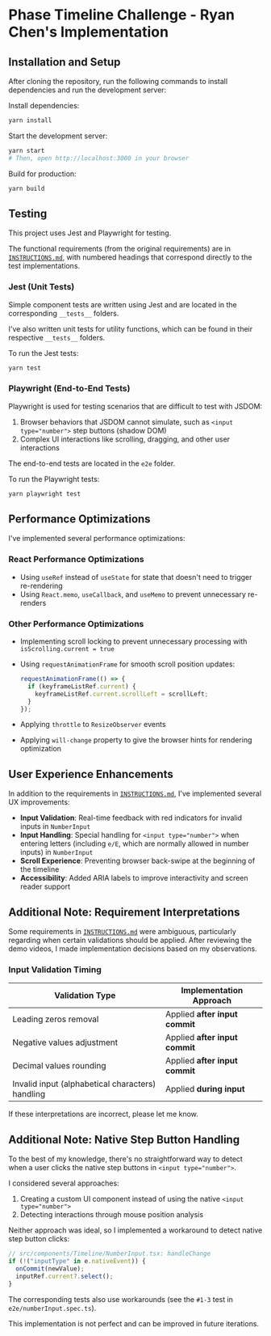 # Phase Timeline Challenge - Ryan Chen's Implementation

## Installation and Setup

After cloning the repository, run the following commands to install dependencies and run the development server:

Install dependencies:

```sh
yarn install
```

Start the development server:

```sh
yarn start
# Then, open http://localhost:3000 in your browser
```

Build for production:

```sh
yarn build
```

## Testing

This project uses Jest and Playwright for testing.

The functional requirements (from the original requirements) are in [`INSTRUCTIONS.md`](INSTRUCTIONS.md), with numbered headings that correspond directly to the test implementations.

### Jest (Unit Tests)

Simple component tests are written using Jest and are located in the corresponding `__tests__` folders.

I've also written unit tests for utility functions, which can be found in their respective `__tests__` folders.

To run the Jest tests:

```sh
yarn test
```

### Playwright (End-to-End Tests)

Playwright is used for testing scenarios that are difficult to test with JSDOM:

1. Browser behaviors that JSDOM cannot simulate, such as `<input type="number">` step buttons (shadow DOM)
2. Complex UI interactions like scrolling, dragging, and other user interactions

The end-to-end tests are located in the `e2e` folder.

To run the Playwright tests:

```sh
yarn playwright test
```

## Performance Optimizations

I've implemented several performance optimizations:

### React Performance Optimizations

- Using `useRef` instead of `useState` for state that doesn't need to trigger re-rendering
- Using `React.memo`, `useCallback`, and `useMemo` to prevent unnecessary re-renders

### Other Performance Optimizations

- Implementing scroll locking to prevent unnecessary processing with `isScrolling.current = true`
- Using `requestAnimationFrame` for smooth scroll position updates:

  ```typescript
  requestAnimationFrame(() => {
    if (keyframeListRef.current) {
      keyframeListRef.current.scrollLeft = scrollLeft;
    }
  });
  ```

- Applying `throttle` to `ResizeObserver` events
- Applying `will-change` property to give the browser hints for rendering optimization

## User Experience Enhancements

In addition to the requirements in [`INSTRUCTIONS.md`](INSTRUCTIONS.md), I've implemented several UX improvements:

- **Input Validation**: Real-time feedback with red indicators for invalid inputs in `NumberInput`
- **Input Handling**: Special handling for `<input type="number">` when entering letters (including `e/E`, which are normally allowed in number inputs) in `NumberInput`
- **Scroll Experience**: Preventing browser back-swipe at the beginning of the timeline
- **Accessibility**: Added ARIA labels to improve interactivity and screen reader support

## Additional Note: Requirement Interpretations

Some requirements in [`INSTRUCTIONS.md`](INSTRUCTIONS.md) were ambiguous, particularly regarding when certain validations should be applied. After reviewing the demo videos, I made implementation decisions based on my observations.

### Input Validation Timing

| Validation Type | Implementation Approach |
|-----------------|-------------------------|
| Leading zeros removal | Applied **after input commit** |
| Negative values adjustment | Applied **after input commit** |
| Decimal values rounding | Applied **after input commit** |
| Invalid input (alphabetical characters) handling | Applied **during input** |

If these interpretations are incorrect, please let me know.

## Additional Note: Native Step Button Handling

To the best of my knowledge, there's no straightforward way to detect when a user clicks the native step buttons in `<input type="number">`.

I considered several approaches:

1. Creating a custom UI component instead of using the native `<input type="number">`
2. Detecting interactions through mouse position analysis

Neither approach was ideal, so I implemented a workaround to detect native step button clicks:

```typescript
// src/components/Timeline/NumberInput.tsx: handleChange
if (!("inputType" in e.nativeEvent)) {
  onCommit(newValue);
  inputRef.current?.select();
}
```

The corresponding tests also use workarounds (see the `#1-3` test in `e2e/numberInput.spec.ts`).

This implementation is not perfect and can be improved in future iterations.
